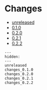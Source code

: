 # Changes

* [unreleased](unreleased.md)
* [0.1.0](changes_0.1.0.md)
* [0.2.0](changes_0.2.0.md)
* [0.2.1](changes_0.2.1.md)
* [0.2.2](changes_0.2.2.md)

<!--- This MyST Parser Sphinx directive is necessary to keep Sphinx happy. We need list here all release letters again, because release droid and other scripts assume Markdown --->
```{toctree}
---
hidden:
---
unreleased
changes_0.1.0
changes_0.2.0
changes_0.2.1
changes_0.2.2

```